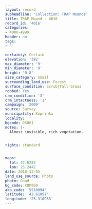 ```yaml
---
layout: record
subheadline: 'Collection: TRAP Mounds'
title: TRAP Mound - 4016
record_id: '4016'
categories:
- 4000-4999
header: no
tags:
- ''

certainty: Certain
elevation: '382'
max_diameter: '9'
min_diameter: '9'
height: '0.8'
size_category: Small
surrounding_land_use: Forest
surface_condition: Scrub|Tall Grass
robbed: Yes
crm_condition: '3'
crm_intactness: '1'
campaign: '2009'
source: Survey
municipality: Koprinka
locality: ''
bgcode: DS001
notes: |-
  Almost invisible, rich vegetation.


rights: standard


maps:
  lat: 42.6285
  lon: 25.2442
date: 2018-12-05
land_use_source: Photo
photo: Good
bg_code: КОР050
akb_code: '5510094'
latitude: '42.61057'
longitude: '25.310933'
---
```

